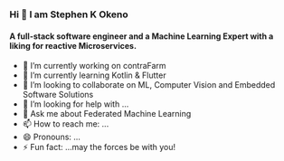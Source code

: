 ### Hi 👋 I am Stephen K Okeno

#### A full-stack software engineer and a Machine Learning Expert with a liking for reactive Microservices.

- 🔭 I’m currently working on contraFarm
- 🌱 I’m currently learning Kotlin & Flutter
- 👯 I’m looking to collaborate on ML, Computer Vision and Embedded Software Solutions
- 🤔 I’m looking for help with ...
- 💬 Ask me about Federated Machine Learning
- 📫 How to reach me: ...
- 😄 Pronouns: ...
- ⚡ Fun fact: ...may the forces be with you!

